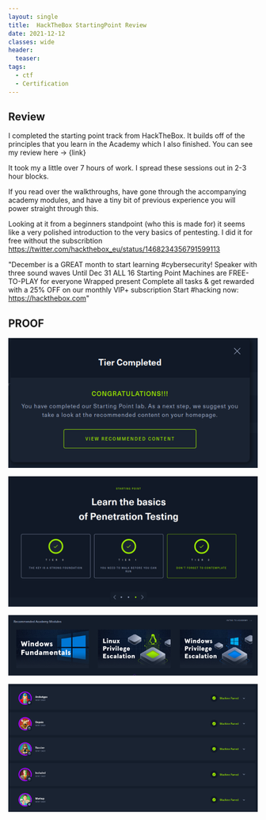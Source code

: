 ```yaml
---
layout: single
title:  HackTheBox StartingPoint Review
date: 2021-12-12
classes: wide
header:
  teaser: 
tags:
  - ctf
  - Certification
--- 
```


## Review
I completed the starting point track from HackTheBox. It builds off of the principles that you learn in the Academy which I also finished. 
You can see my review here -> {link}

It took my a little over 7 hours of work. I spread these sessions out in 2-3 hour blocks. 

If you read over the walkthroughs, have gone through the accompanying academy modules, and have a tiny bit of previous experience you will power straight through this.

Looking at it from a beginners standpoint (who this is made for) it seems like a very polished introduction to the very basics of pentesting.
I did it for free without the subscribtion https://twitter.com/hackthebox_eu/status/1468234356791599113

"December is a GREAT month to start learning #cybersecurity! 
Speaker with three sound waves Until Dec 31 ALL 16 Starting Point Machines are FREE-TO-PLAY for everyone
Wrapped present Complete all tasks & get rewarded with a 25% OFF on our monthly VIP+ subscription
Start #hacking now: https://hackthebox.com"

## PROOF

![](/assets/images/Startingpoint-Academy/startingpoint.PNG)
 
![](/assets/images/Startingpoint-Academy/startingpoint2.PNG)

![](/assets/images/Startingpoint-Academy/startingpoint3.PNG)

![](/assets/images/Startingpoint-Academy/startingpoint4.PNG)


